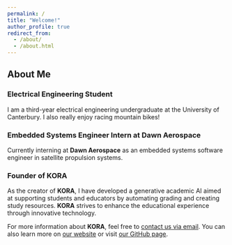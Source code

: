 ```yaml
---
permalink: /
title: "Welcome!"
author_profile: true
redirect_from:
  - /about/
  - /about.html
---
```


## About Me

### Electrical Engineering Student

I am a third-year electrical engineering undergraduate at the University of Canterbury. I also really enjoy racing mountain bikes!

### Embedded Systems Engineer Intern at Dawn Aerospace

Currently interning at **Dawn Aerospace** as an embedded systems software engineer in satellite propulsion systems. 

### Founder of KORA

As the creator of **KORA**, I have developed a generative academic AI aimed at supporting students and educators by automating grading and creating study resources. **KORA** strives to enhance the educational experience through innovative technology.

For more information about **KORA**, feel free to [contact us via email](mailto:KoraEdu.team@gmail.com). You can also learn more on [our website](https://kora-edu.github.io/) or visit [our GitHub page](https://github.com/kora-edu).
